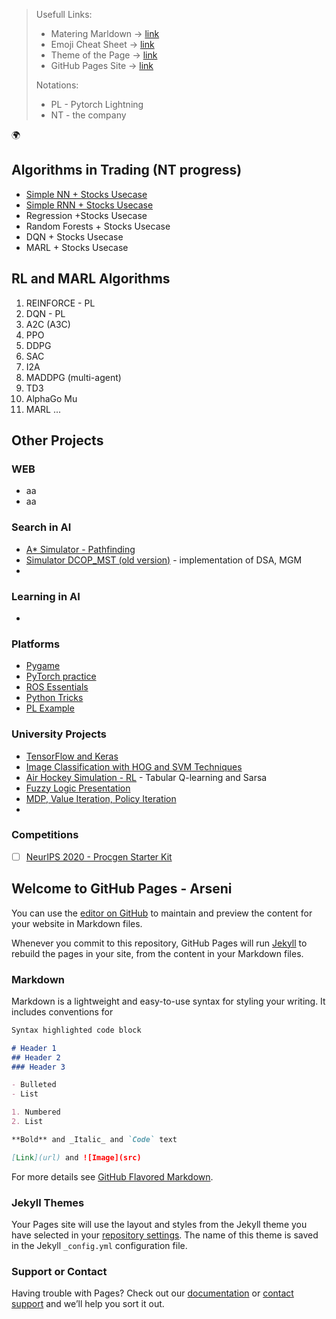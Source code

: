 

> Usefull Links:
> - Matering Marldown -> [link](https://guides.github.com/features/mastering-markdown/)
> - Emoji Cheat Sheet -> [link](https://github.com/ikatyang/emoji-cheat-sheet/blob/master/README.md)
> - Theme of the Page -> [link](https://github.com/pages-themes/slate) 
> - GitHub Pages Site -> [link](https://pages.github.com/)
> 
> Notations:
>   - PL - Pytorch Lightning
>   - NT - the company

🌍

## Algorithms in Trading (NT progress)

- [Simple NN + Stocks Usecase](https://github.com/Arseni1919/NT_sandbox)
- [Simple RNN + Stocks Usecase](https://github.com/Arseni1919/NT_sandbox)
- Regression +Stocks Usecase
- Random Forests + Stocks Usecase
- DQN + Stocks Usecase
- MARL + Stocks Usecase

## RL and MARL Algorithms

1. REINFORCE - PL
1. DQN - PL
1. A2C (A3C)
1. PPO
1. DDPG
1. SAC
1. I2A
1. MADDPG (multi-agent)
1. TD3
1. AlphaGo Mu
1. MARL ...

## Other Projects

### WEB

- aa
- aa

### Search in AI

- [A* Simulator - Pathfinding](https://github.com/Arseni1919/A_star_simulator)
- [Simulator DCOP_MST (old version)](https://github.com/Arseni1919/simulator_dcop_mst) - implementation of DSA, MGM
- 

### Learning in AI

- 

### Platforms

- [Pygame](https://github.com/Arseni1919/pygame_example)
- [PyTorch practice](https://github.com/Arseni1919/pytorch_tutorials)
- [ROS Essentials](https://github.com/Arseni1919/ROS-essentianls)
- [Python Tricks](https://github.com/Arseni1919/Python-Tricks-book-examples)
- [PL Example](https://github.com/Arseni1919/PyTorch_Lightning_example)

### University Projects

- [TensorFlow and Keras](https://github.com/Arseni1919/Task_2_DL_course_Ben_Gurion_2020)
- [Image Classification with HOG and SVM Techniques](https://github.com/Arseni1919/Task_1_DL_course_Ben_Gurion)
- [Air Hockey Simulation - RL](https://github.com/Arseni1919/air-hockey-simulation-RL-algorithms) - Tabular Q-learning and Sarsa
- [Fuzzy Logic Presentation](https://github.com/Arseni1919/Fuzzy_Logic_presentation)
- [MDP, Value Iteration, Policy Iteration](https://github.com/Arseni1919/DRL_course_exercise_1)
- 

### Competitions
- [ ] [NeurIPS 2020 - Procgen Starter Kit](https://github.com/Arseni1919/neurips2020-procgen-starter-kit)
## Welcome to GitHub Pages - Arseni

You can use the [editor on GitHub](https://github.com/Arseni1919/GITHUB-STURCURED/edit/gh-pages/index.md) to maintain and preview the content for your website in Markdown files.

Whenever you commit to this repository, GitHub Pages will run [Jekyll](https://jekyllrb.com/) to rebuild the pages in your site, from the content in your Markdown files.

### Markdown

Markdown is a lightweight and easy-to-use syntax for styling your writing. It includes conventions for

```markdown
Syntax highlighted code block

# Header 1
## Header 2
### Header 3

- Bulleted
- List

1. Numbered
2. List

**Bold** and _Italic_ and `Code` text

[Link](url) and ![Image](src)
```

For more details see [GitHub Flavored Markdown](https://guides.github.com/features/mastering-markdown/).

### Jekyll Themes

Your Pages site will use the layout and styles from the Jekyll theme you have selected in your [repository settings](https://github.com/Arseni1919/GITHUB-STURCURED/settings). The name of this theme is saved in the Jekyll `_config.yml` configuration file.

### Support or Contact

Having trouble with Pages? Check out our [documentation](https://docs.github.com/categories/github-pages-basics/) or [contact support](https://support.github.com/contact) and we’ll help you sort it out.
